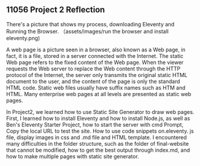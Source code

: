 
## 11056 Project 2 Reflection

There's a picture that shows my process, downloading Eleventy and Running the Browser. （assets/images/run the browser and install eleventy.png)

A web page is a picture seen in a browser, also known as a Web page, in fact, it is a file, stored in a server connected with the Internet. The static Web page refers to the fixed content of the Web page. When the viewer requests the Web server to replace the Web content through the HTTP protocol of the Internet, the server only transmits the original static HTML document to the user, and the content of the page is only the standard HTML code. Static web files usually have suffix names such as HTM and HTML. Many enterprise web pages at all levels are presented as static web pages.

In Project2, we learned how to use Static Site Generator to draw web pages. First, I learned how to install Eleventy and how to install Node.js, as well as Ben's Eleventy Starter Project, how to start the server with cmd Prompt, Copy the local URL to test the site. How to use code snippets on.eleventy. js file, display images in css and .md file and HTML template. I encountered many difficulties in the folder structure, such as the folder of final-website that cannot be modified, how to get the best output through index.md, and how to make multiple pages with static site generator.

